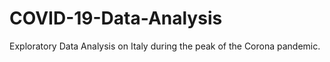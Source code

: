 # COVID-19-Data-Analysis

Exploratory Data Analysis on Italy during the peak of the Corona pandemic.
